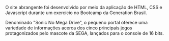 O site abrangente foi desenvolvido por meio da aplicação de HTML, CSS e Javascript durante um exercício no Bootcamp da Generation Brasil. 

Denominado "Sonic No Mega Drive", o pequeno portal oferece uma variedade de informações acerca dos cinco principais jogos protagonizados pelo mascote da SEGA, lançados para o console de 16 bits.





